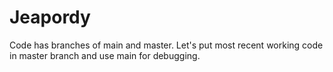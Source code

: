 # Jeapordy
Code has branches of main and master. Let's put most recent working code in master branch and use main for debugging.

